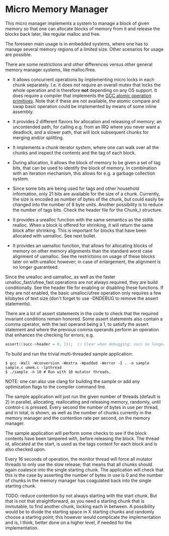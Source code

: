 # Micro Memory Manager

This micro manager implements a system to manage a block of given
memory so that one can allocate blocks of memory from it and release the
blocks back later, like regular malloc and free.

The foreseen main usage is in embedded systems, where one has to manage
several memory regions of a limited size. Other scenarios for usage are
possible.

There are some restrictions and other differences versus other general
memory manager systems, like malloc/free.

* It allows concurrent operations by implementing micro locks in each
  chunk separately. I.e. it does not require an overall mutex that locks 
  the whole operation and is therefore **not** depending on any OS support.
  It does require a compiler that implements the [GCC atomic operation
  primitives](https://gcc.gnu.org/wiki/Atomic). Note that if these are not
  available, the atomic compare and swap basic operation could be
  implemented by means of some inline assembly.

* It provides 2 different flavors for allocation and releasing of memory;
  an uncontended path, for calling e.g. from an IRQ where you never want a
  deadlock, and a slower path, that will lock subsequent chunks for merging
  and/or splitting.

* It implements a chunk iterator system, where one can walk over all the
  chunks and inspect the contents and the tag of each block.

* During allocation, it allows the block of memory to be given a set of tag
  bits, that can be used to identify the block of memory. In combination
  with an iteration mechanism, this allows for e.g. a garbage collection
  system.

* Since some bits are being used for tags and other household information,
  only 21 bits are available for the size of a chunk. Currently, the size is
  encoded as number of bytes of the chunk, but could easily be changed into
  the number of 8 byte units. Another possibility is to reduce the number of
  tags bits. Check the header file for the Chunk_t structure.

* It provides a urealloc function with the same semantics as the stdlib realloc.
  When a block is offered for shrinking, it will return the same block
  after shrinking. This is important for blocks that have been
  allocated with uamalloc. See next bullet.

* It provides an uamalloc function, that allows for allocating blocks of
  memory on other memory alignments than the standard worst case alignment
  of uamalloc. See the restrictions on usage of these blocks later on with
  urealloc however; in case of enlargement, the alignment is no longer
  guaranteed.

Since the urealloc and uamalloc, as well as the faster
umalloc_fast/ufree_fast operations are not always required, they are build
conditionally. See the header file for enabling or disabling these
functions. If they are not enabled, the basic umalloc/ufree operation only
requires a few kilobytes of text size (don't forget to use -DNDEBUG to
remove the assert statements).

There are a lot of assert statements in the code to check that the required
invariant conditions remain honored. Some assert statements also contain a
comma operator, with the last operand being a 1, to satisfy the assert
statement and where the previous comma operands perform an operation that
enhances the checking for errors; e.g.

```C
assert((succ->header = 0, 1));  // Clear when debugging; succ no longer exists.
```

To build and run the trivial multi-threaded sample application:

```
$ gcc -Wall -Wconversion -Wextra -Wpadded -Werror -I . -o sample sample.c umem.c -lpthread
$ ./sample -n 10 # Run with 10 mutator threads.
```

NOTE: one can also use clang for building the sample or add any
optimization flags to the compiler command line.

The sample application will just run the given number of threads (default is
2) in parallel, allocating, reallocating and releasing memory, randomly,
until control-c is pressed. Every second the number of bytes in use per thread,
and in total, is shown, as well as the number of chunks currently in the memory
manager and the contention rate per second, on the memory manager.

The sample application will perform some checks to see if the block
contents have been tampered with, before releasing the block. The
thread id, allocated at the start, is used as the tags content for each
block and is also checked upon.

Every 16 seconds of operation, the monitor thread will force all mutator
threads to only use the slow release; that means that all chunks should
again coalesce into the single starting chunk. The application will check
that this is the case by asserting the number of bytes in use is 0 and the
number of chunks in the memory manager has coagulated back into the single
starting chunk.

TODO: reduce contention by not always starting with the start chunk. But
that is not that straightforward, as you need a starting chunk that is
immutable, to find another chunk, locking each in between. A possibility
would be to divide the starting space in X starting chunks and randomly
choose a starting point; this however would complicate the implementation
and is, I think, better done on a higher level, if needed for the
implementation.

